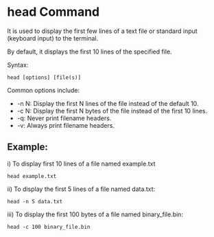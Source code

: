 # head Command

It is used to display the first few lines of a text file or standard input (keyboard input) to the terminal. 

By default, it displays the first 10 lines of the specified file.

Syntax:

```
head [options] [file(s)]
```

Common options include:

- -n N: Display the first N lines of the file instead of the default 10.
- -c N: Display the first N bytes of the file instead of the first 10 lines.
- -q: Never print filename headers.
- -v: Always print filename headers.

## Example:

i) To display first 10 lines of a file named example.txt

```
head example.txt

```

ii) To display the first 5 lines of a file named data.txt:

```
head -n 5 data.txt

```

iii) To display the first 100 bytes of a file named binary_file.bin:

```
head -c 100 binary_file.bin

```

